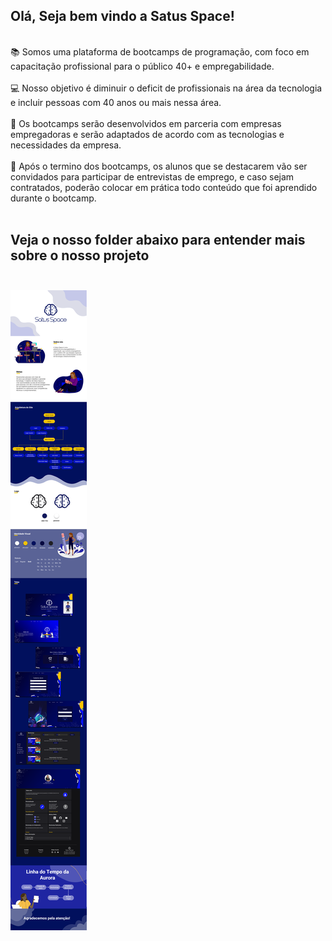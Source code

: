 ## Olá, Seja bem vindo a Satus Space!
</br>
📚  Somos uma plataforma de bootcamps de programação, com foco em capacitação profissional para o público 40+ e empregabilidade.</br></br>
💻  Nosso objetivo é diminuir o deficit de profissionais na área da tecnologia e incluir pessoas com 40 anos ou mais nessa área.</br></br>
🏢  Os bootcamps serão desenvolvidos em parceria com empresas empregadoras e serão adaptados de acordo com as tecnologias e necessidades da empresa.</br></br>
🚀  Após o termino dos bootcamps, os alunos que se destacarem vão ser convidados para participar de entrevistas de emprego, e caso sejam contratados, poderão colocar em prática todo conteúdo que foi aprendido durante o bootcamp.
</br></br>

## Veja o nosso folder abaixo para entender mais sobre o nosso projeto</br></br>
<a href="https://github.com/Satus-Space">
<img align="center" src="folder.png">
